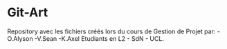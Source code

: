 # Git-Art

Repository avec les fichiers créés lors du cours de Gestion de Projet par:
-O.Alyson
-V.Sean
-K.Axel
Etudiants en L2 - SdN - UCL.
